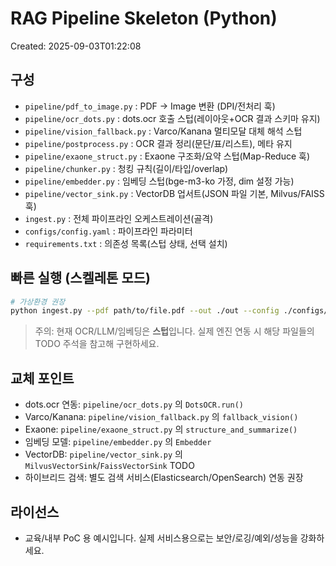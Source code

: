 # RAG Pipeline Skeleton (Python)
Created: 2025-09-03T01:22:08

## 구성
- `pipeline/pdf_to_image.py` : PDF → Image 변환 (DPI/전처리 훅)
- `pipeline/ocr_dots.py` : dots.ocr 호출 스텁(레이아웃+OCR 결과 스키마 유지)
- `pipeline/vision_fallback.py` : Varco/Kanana 멀티모달 대체 해석 스텁
- `pipeline/postprocess.py` : OCR 결과 정리(문단/표/리스트), 메타 유지
- `pipeline/exaone_struct.py` : Exaone 구조화/요약 스텁(Map-Reduce 훅)
- `pipeline/chunker.py` : 청킹 규칙(길이/타입/overlap)
- `pipeline/embedder.py` : 임베딩 스텁(bge-m3-ko 가정, dim 설정 가능)
- `pipeline/vector_sink.py` : VectorDB 업서트(JSON 파일 기본, Milvus/FAISS 훅)
- `ingest.py` : 전체 파이프라인 오케스트레이션(골격)
- `configs/config.yaml` : 파이프라인 파라미터
- `requirements.txt` : 의존성 목록(스텁 상태, 선택 설치)

## 빠른 실행 (스켈레톤 모드)
```bash
# 가상환경 권장
python ingest.py --pdf path/to/file.pdf --out ./out --config ./configs/config.yaml
```
> 주의: 현재 OCR/LLM/임베딩은 **스텁**입니다. 실제 엔진 연동 시 해당 파일들의 TODO 주석을 참고해 구현하세요.

## 교체 포인트
- dots.ocr 연동: `pipeline/ocr_dots.py` 의 `DotsOCR.run()`
- Varco/Kanana: `pipeline/vision_fallback.py` 의 `fallback_vision()`
- Exaone: `pipeline/exaone_struct.py` 의 `structure_and_summarize()`
- 임베딩 모델: `pipeline/embedder.py` 의 `Embedder`
- VectorDB: `pipeline/vector_sink.py` 의 `MilvusVectorSink`/`FaissVectorSink` TODO
- 하이브리드 검색: 별도 검색 서비스(Elasticsearch/OpenSearch) 연동 권장

## 라이선스
- 교육/내부 PoC 용 예시입니다. 실제 서비스용으로는 보안/로깅/예외/성능을 강화하세요.
